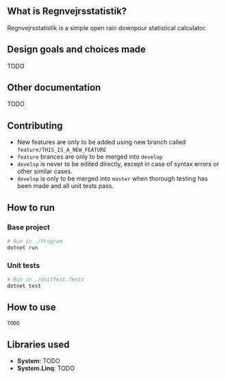 ## What is Regnvejrsstatistik?

Regnvejrsstatistik is a simple open rain downpour statistical calculator.

## Design goals and choices made

TODO

## Other documentation

TODO

## Contributing

* New features are only to be added using new branch called `feature/THIS_IS_A_NEW_FEATURE`
* `feature` brances are only to be merged into `develop`
* `develop` is never to be edited directly, except in case of syntax errors or other similar cases.
* `develop` is only to be merged into `master` when thorough testing has been made and all unit tests pass.

## How to run

### Base project
```sh
# Run in ./Program
dotnet run
```

### Unit tests
```sh
# Run in ./UnitTest.Tests
dotnet test
```

## How to use

```sh
TODO
```

## Libraries used

* **System**: TODO
* **System.Linq**: TODO